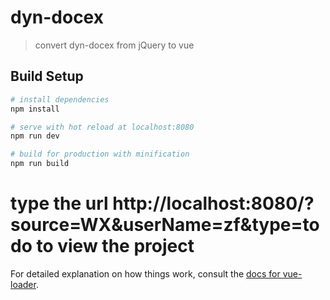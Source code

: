 # dyn-docex

> convert dyn-docex from jQuery to vue

## Build Setup

``` bash
# install dependencies
npm install

# serve with hot reload at localhost:8080
npm run dev

# build for production with minification
npm run build
```
# type the url http://localhost:8080/?source=WX&userName=zf&type=todo to view the project

For detailed explanation on how things work, consult the [docs for vue-loader](http://vuejs.github.io/vue-loader).
